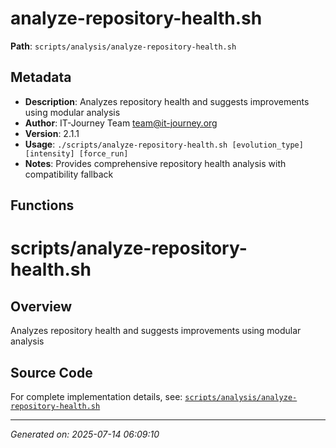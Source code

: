 # analyze-repository-health.sh

**Path**: `scripts/analysis/analyze-repository-health.sh`

## Metadata

- **Description**: Analyzes repository health and suggests improvements using modular analysis
- **Author**: IT-Journey Team <team@it-journey.org>
- **Version**: 2.1.1
- **Usage**: `./scripts/analyze-repository-health.sh [evolution_type] [intensity] [force_run]`
- **Notes**: Provides comprehensive repository health analysis with compatibility fallback

## Functions

# scripts/analyze-repository-health.sh

## Overview

Analyzes repository health and suggests improvements using modular analysis


## Source Code

For complete implementation details, see: [`scripts/analysis/analyze-repository-health.sh`](../../scripts/analysis/analyze-repository-health.sh)

---
*Generated on: 2025-07-14 06:09:10*
